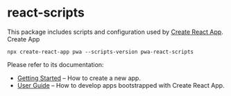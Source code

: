 # react-scripts

This package includes scripts and configuration used by [Create React App](https://github.com/facebook/create-react-app).<br>
Create App

```
npx create-react-app pwa --scripts-version pwa-react-scripts
```

Please refer to its documentation:

- [Getting Started](https://facebook.github.io/create-react-app/docs/getting-started) – How to create a new app.
- [User Guide](https://facebook.github.io/create-react-app/) – How to develop apps bootstrapped with Create React App.
